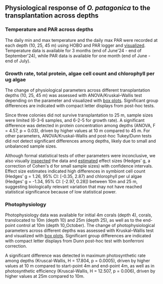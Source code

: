 ## Physiological response of *O. patagonica* to the transplantation across depths

### Temperature and PAR across depths

The daily min and max temperature and the daily max PAR were recorded at each depth (10, 25, 45 m) using HOBO and PAR logger and
[visualized](https://github.com/talimass/Ocullina_Translocation/blob/main/Ranalysis/output/combined_loggers.jpg). 
Temperature data is available for 3 months (end of June'24 - end of September'24), while PAR data is available for one month (end of June - end of July).  

### Growth rate, total protein, algae cell count and chlorophyll per ug algae

The change of physiological parameters across different transplantation depths (10, 25, 45 m) was assessed with ANOVA/Kruskal–Wallis test depending on the parameter
and visualized with [box plots](https://github.com/talimass/Ocullina_Translocation/blob/main/Ranalysis/output/boxplots_combined.jpg).
Significant group differences are indicated with compact letter displays from post-hoc tests.

Since three colonies did not survive transplantation to 25 m, sample sizes were limited (6-3-6 samples, and 6-2-5 for growth rate). 
A significant difference was detected in protein concentration among depths (ANOVA, F = 4.57, p = 0.03), driven by higher values at 10 m compared to 45 m.
For other parameters, ANOVA/Kruskal–Wallis and post-hoc Tukey/Dunn tests did not detect significant differences among depths, likely due to small and unbalanced sample sizes.

Although formal statistical tests of other parameters were inconclusive, we also visually [inspected](https://github.com/talimass/Ocullina_Translocation/blob/main/Ranalysis/output/boxplots_combined.jpg)
the data and [estimated](https://github.com/talimass/Ocullina_Translocation/blob/main/Ranalysis/output/hedges_combined.jpg) effect sizes (Hedges’ g, a correction of Cohen's d for small sample sizes)
with confidence intervals. Effect size estimates indicated high differences in symbiont cell count (Hedges’ g = 1.26, 95% CI: [-0.35, 2.87) and chlorophyll per ul algae (Hedges' g
= -1.34, 95% CI: [-2.97, 0.28]) between 10m and 25 m, suggesting biologically relevant variation that may not have reached statistical significance because of low statistical power. 

### Photophysiology ###

Photophysiology data was available for initial 4m corals (depth 4), corals, translocated to 10m (depth 10) and 25m (depth 25), as well as to the end-point control at 10m (depth 10_October). The change of photophysiological parameters across different depths was assessed with Kruskal–Wallis test and visualized with
[box plots](https://github.com/talimass/Ocullina_Translocation/blob/main/Ranalysis/output/boxplots_fire_combined.jpg).
Significant group differences are indicated with compact letter displays from Dunn post-hoc test with bonferroni correction. 

A significant difference was detected in maximum photosynthetic rate among depths (Kruscal-Wallis, H = 17.804, p = 0.0005), 
driven by higher values at 10 m compared to start-point 4m and end-point 4m, as well as in photosynthetic efficiency (Kruscal-Wallis, H = 12.507, p = 0.006), driven 
by higher values at 25m compared to 10m. 
